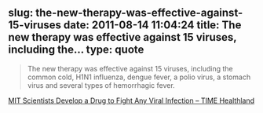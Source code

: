 slug: the-new-therapy-was-effective-against-15-viruses
date: 2011-08-14 11:04:24
title: The new therapy was effective against 15 viruses, including the...
type: quote
---

> The new therapy was effective against 15 viruses, including the common cold, H1N1 influenza, dengue fever, a polio virus, a stomach virus and several types of hemorrhagic fever.

[MIT Scientists Develop a Drug to Fight Any Viral Infection – TIME Healthland](http://healthland.time.com/2011/08/11/mit-scientists-develop-a-drug-to-fight-any-viral-infection/)
